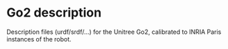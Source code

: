 Go2 description
===
Description files (urdf/srdf/...) for the Unitree Go2, calibrated to INRIA Paris instances of the robot.
